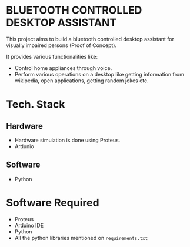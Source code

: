 # BLUETOOTH CONTROLLED DESKTOP ASSISTANT

This project aims to build a bluetooth controlled desktop assistant for visually impaired persons (Proof of Concept).

It provides various functionalities like:
- Control home appliances through voice.
- Perform various operations on a desktop like getting information from wikipedia, open applications, getting random jokes etc.

# Tech. Stack
 ## Hardware
 - Hardware simulation is done using Proteus.
 - Ardunio

 ## Software
 - Python

# Software Required
- Proteus
- Arduino IDE
- Python
- All the python libraries mentioned on ```requirements.txt```
